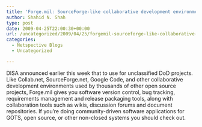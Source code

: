 ```yaml
---
title: 'Forge.mil: SourceForge-like collaborative development environment'
author: Shahid N. Shah
type: post
date: 2009-04-25T22:00:30+00:00
url: /uncategorized/2009/04/25/forgemil-sourceforge-like-collaborative-development-environment/
categories:
  - Netspective Blogs
  - Uncategorized

---
```

DISA announced earlier this week that to use for unclassified DoD projects. Like Collab.net, SourceForge.net, Google Code, and other collaborative development environments used by thousands of other open source projects, Forge.mil gives you software version control, bug tracking, requirements management and release packaging tools, along with collaboration tools such as wikis, discussion forums and document repositories. If you&#8217;re doing community-driven software applications for GOTS, open source, or other non-closed systems you should check out.